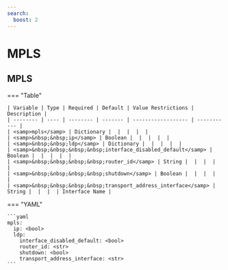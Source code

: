 ```yaml
---
search:
  boost: 2
---
```


# MPLS

## MPLS

=== "Table"

    | Variable | Type | Required | Default | Value Restrictions | Description |
    | -------- | ---- | -------- | ------- | ------------------ | ----------- |
    | <samp>mpls</samp> | Dictionary |  |  |  |  |
    | <samp>&nbsp;&nbsp;ip</samp> | Boolean |  |  |  |  |
    | <samp>&nbsp;&nbsp;ldp</samp> | Dictionary |  |  |  |  |
    | <samp>&nbsp;&nbsp;&nbsp;&nbsp;interface_disabled_default</samp> | Boolean |  |  |  |  |
    | <samp>&nbsp;&nbsp;&nbsp;&nbsp;router_id</samp> | String |  |  |  |  |
    | <samp>&nbsp;&nbsp;&nbsp;&nbsp;shutdown</samp> | Boolean |  |  |  |  |
    | <samp>&nbsp;&nbsp;&nbsp;&nbsp;transport_address_interface</samp> | String |  |  |  | Interface Name |

=== "YAML"

    ```yaml
    mpls:
      ip: <bool>
      ldp:
        interface_disabled_default: <bool>
        router_id: <str>
        shutdown: <bool>
        transport_address_interface: <str>
    ```
